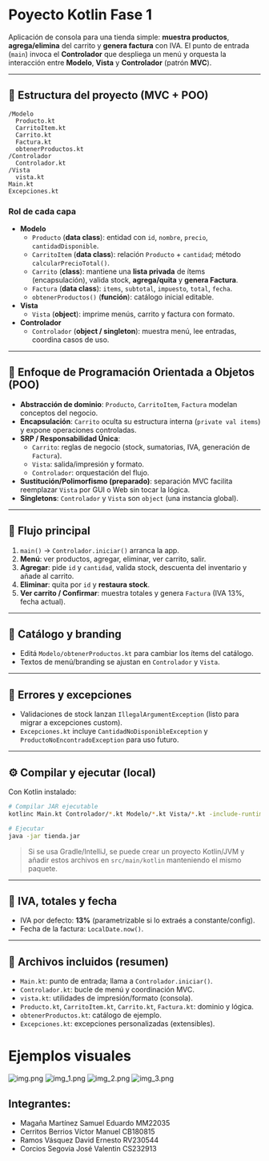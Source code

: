 # Poyecto Kotlin Fase 1

Aplicación de consola para una tienda simple: **muestra productos**, **agrega/elimina** del carrito y **genera factura** con IVA. El punto de entrada (`main`) invoca el **Controlador** que despliega un menú y orquesta la interacción entre **Modelo**, **Vista** y **Controlador** (patrón **MVC**).

---

## 🧱 Estructura del proyecto (MVC + POO)

```
/Modelo
  Producto.kt
  CarritoItem.kt
  Carrito.kt
  Factura.kt
  obtenerProductos.kt
/Controlador
  Controlador.kt
/Vista
  vista.kt
Main.kt
Excepciones.kt
```

### Rol de cada capa
- **Modelo**
  - `Producto` (**data class**): entidad con `id`, `nombre`, `precio`, `cantidadDisponible`.
  - `CarritoItem` (**data class**): relación `Producto` + `cantidad`; método `calcularPrecioTotal()`.
  - `Carrito` (**class**): mantiene una **lista privada** de ítems (encapsulación), valida stock, **agrega/quita** y **genera Factura**.
  - `Factura` (**data class**): `items`, `subtotal`, `impuesto`, `total`, `fecha`.
  - `obtenerProductos()` (**función**): catálogo inicial editable.
- **Vista**
  - `Vista` (**object**): imprime menús, carrito y factura con formato.
- **Controlador**
  - `Controlador` (**object / singleton**): muestra menú, lee entradas, coordina casos de uso.

---

## 🔑 Enfoque de Programación Orientada a Objetos (POO)

- **Abstracción de dominio**: `Producto`, `CarritoItem`, `Factura` modelan conceptos del negocio.
- **Encapsulación**: `Carrito` oculta su estructura interna (`private val items`) y expone operaciones controladas.
- **SRP / Responsabilidad Única**:
  - `Carrito`: reglas de negocio (stock, sumatorias, IVA, generación de `Factura`).
  - `Vista`: salida/impresión y formato.
  - `Controlador`: orquestación del flujo.
- **Sustitución/Polimorfismo (preparado)**: separación MVC facilita reemplazar `Vista` por GUI o Web sin tocar la lógica.
- **Singletons**: `Controlador` y `Vista` son `object` (una instancia global).

---

## 🧭 Flujo principal

1. `main()` → `Controlador.iniciar()` arranca la app.
2. **Menú**: ver productos, agregar, eliminar, ver carrito, salir.
3. **Agregar**: pide `id` y `cantidad`, valida stock, descuenta del inventario y añade al carrito.
4. **Eliminar**: quita por `id` y **restaura stock**.
5. **Ver carrito / Confirmar**: muestra totales y genera `Factura` (IVA 13%, fecha actual).

---

## 🛒 Catálogo y branding

- Editá `Modelo/obtenerProductos.kt` para cambiar los ítems del catálogo.
- Textos de menú/branding se ajustan en `Controlador` y `Vista`.

---

## 🧪 Errores y excepciones

- Validaciones de stock lanzan `IllegalArgumentException` (listo para migrar a excepciones custom).
- `Excepciones.kt` incluye `CantidadNoDisponibleException` y `ProductoNoEncontradoException` para uso futuro.

---

## ⚙️ Compilar y ejecutar (local)

Con Kotlin instalado:
```bash
# Compilar JAR ejecutable
kotlinc Main.kt Controlador/*.kt Modelo/*.kt Vista/*.kt -include-runtime -d tienda.jar

# Ejecutar
java -jar tienda.jar
```

> Si se usa Gradle/IntelliJ, se puede crear un proyecto Kotlin/JVM y añadir estos archivos en `src/main/kotlin` manteniendo el mismo paquete.

---

## 🧮 IVA, totales y fecha

- IVA por defecto: **13%** (parametrizable si lo extraés a constante/config).
- Fecha de la factura: `LocalDate.now()`.

---

## 📂 Archivos incluidos (resumen)

- `Main.kt`: punto de entrada; llama a `Controlador.iniciar()`.
- `Controlador.kt`: bucle de menú y coordinación MVC.
- `vista.kt`: utilidades de impresión/formato (consola).
- `Producto.kt`, `CarritoItem.kt`, `Carrito.kt`, `Factura.kt`: dominio y lógica.
- `obtenerProductos.kt`: catálogo de ejemplo.
- `Excepciones.kt`: excepciones personalizadas (extensibles).

# Ejemplos visuales

![img.png](img.png)
![img_1.png](img_1.png)
![img_2.png](img_2.png)
![img_3.png](img_3.png)

## Integrantes:


- Magaña Martínez Samuel Eduardo MM22035
- Cerritos Berrios Víctor Manuel CB180815
- Ramos Vásquez David Ernesto RV230544
- Corcios Segovia José Valentin CS232913